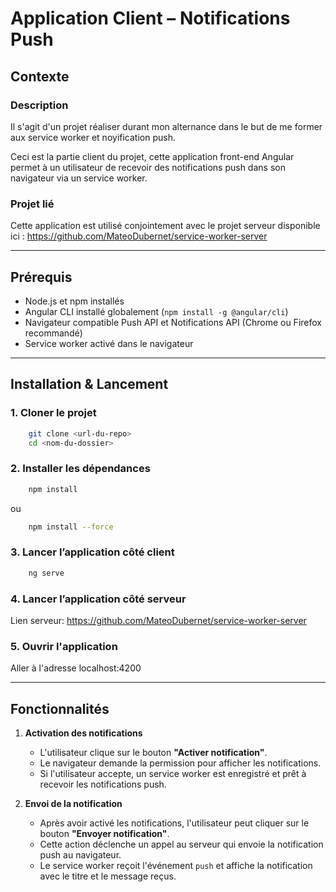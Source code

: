 # Application Client – Notifications Push

## Contexte

### Description
Il s'agit d'un projet réaliser durant mon alternance dans le but de me former aux service worker et noyification push.

Ceci est la partie client du projet, cette application front-end Angular permet à un utilisateur de recevoir des notifications push dans son navigateur via un service worker.

### Projet lié
Cette application est utilisé conjointement avec le projet serveur disponible ici :
https://github.com/MateoDubernet/service-worker-server

---

## Prérequis

- Node.js et npm installés
- Angular CLI installé globalement (`npm install -g @angular/cli`)
- Navigateur compatible Push API et Notifications API (Chrome ou Firefox recommandé)
- Service worker activé dans le navigateur

---

## Installation & Lancement
### 1. Cloner le projet
```bash
    git clone <url-du-repo>
    cd <nom-du-dossier>
```

### 2. Installer les dépendances
```bash
    npm install
```
ou
```bash
    npm install --force
```

### 3. Lancer l’application côté client
```bash
    ng serve
```

### 4. Lancer l’application côté serveur
Lien serveur: https://github.com/MateoDubernet/service-worker-server

### 5. Ouvrir l'application
Aller à l'adresse localhost:4200

---

## Fonctionnalités

1. **Activation des notifications**
   - L'utilisateur clique sur le bouton **"Activer notification"**.
   - Le navigateur demande la permission pour afficher les notifications.
   - Si l'utilisateur accepte, un service worker est enregistré et prêt à recevoir les notifications push.

2. **Envoi de la notification**
   - Après avoir activé les notifications, l'utilisateur peut cliquer sur le bouton **"Envoyer notification"**.
   - Cette action déclenche un appel au serveur qui envoie la notification push au navigateur.
   - Le service worker reçoit l'événement `push` et affiche la notification avec le titre et le message reçus.
